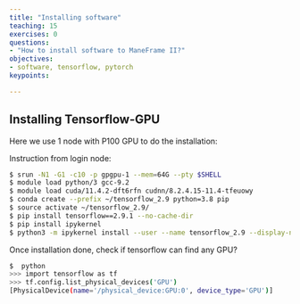 ```yaml
---
title: "Installing software"
teaching: 15
exercises: 0
questions:
- "How to install software to ManeFrame II?"
objectives:
- software, tensorflow, pytorch
keypoints:

---
```



 ## Installing Tensorflow-GPU
 
Here we use 1 node with P100 GPU to do the installation:

Instruction from login node:

```bash
$ srun -N1 -G1 -c10 -p gpgpu-1 --mem=64G --pty $SHELL
$ module load python/3 gcc-9.2
$ module load cuda/11.4.2-dft6rfn cudnn/8.2.4.15-11.4-tfeuowy
$ conda create --prefix ~/tensorflow_2.9 python=3.8 pip
$ source activate ~/tensorflow_2.9/  
$ pip install tensorflow==2.9.1 --no-cache-dir
$ pip install ipykernel
$ python3 -m ipykernel install --user --name tensorflow_2.9 --display-name TensorflowGPU29
```

Once installation done, check if tensorflow can find any GPU?
  
  ```bash
  $  python
  >>> import tensorflow as tf
  >>> tf.config.list_physical_devices('GPU')
  [PhysicalDevice(name='/physical_device:GPU:0', device_type='GPU')]
  ```
  
  
